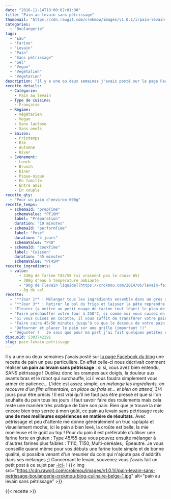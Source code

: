 ```yaml
---
date: "2016-11-14T18:00:02+01:00"
title: "Pain au levain sans pétrissage"
thumbnail: "https://cdn.rawgit.com/crokmou/images/v1.0.1/i/pain-levain-sans-petrissage-boulangerie-crokmou-blog-culinaire-belge.jpg"
categories:
  - "Boulangerie"
tags:
  - "Eau"
  - "Farine"
  - "Levain"
  - "Pain"
  - "Sans pétrissage"
  - "Sel"
  - "Vegan"
  - "Vegetalien"
  - "Vegetarien"
description: "Il y a une ou deux semaines j'avais posté sur la page Facebook du blog une recette de pain un peu particulière : réaliser un pain au levain sans pétrissage."
recette_details:
  - Catégorie:
    - Pain au levain
  - Type de cuisine:
    - Française
  - Régime:
    - Végétarien
    - Vegan
    - Sans lactose
    - Sans oeufs
  - Saison:
    - Printemps
    - Été
    - Automne
    - Hiver
  - Évènement:
    - Lunch
    - Brunch
    - Diner
    - Pique-nique
    - En famille
    - Entre amis
    - En couple
recette_qty:
  - "Pour un pain d'environ 600g"
recette_temps:
  - schemaId: "prepTime"
    schemaValue: "PT10M"
    label: "Préparation"
    duration: "10 minutes"
  - schemaId: "performTime"
    label: "Pose"
    duration: "4 jours"
    schemaValue: "P4D"
  - schemaId: "cookTime"
    label: "Cuisson"
    duration: "45 minutes"
    schemaValue: "PT45M"
recette_ingredients:
  - value:
      - 430g de farine T45/55 (si vraiment pas le choix 65)
      - 300g d'eau à température ambiante
      - "90g de [levain liquide](https://crokmou.com/2014/06/levain-fait-maison)"
      - 8g de sel
recette:
  - "**Jour 1** : Mélanger tous les ingrédients ensemble dans un gros saladier à l’aide d’une cuillère en bois. Recouvrir d’un film alimentaire au contact, mettre dans le bas du réfrigérateur"
  - "**Jour 3** : Retirer le bol du frigo et laisser la pâte reprendre une température ambiante, compter environ 1h30/2h"
  - "Fleurer (= mettre un petit nuage de farine tout léger) le plan de travail, verser la pâte sur celui-ci et façonner délicatement le pain. Laisser lever encore 1h40/2h dans un banneton ou sur une feuille de papier sulfurisée. Veuillez à bien recouvrir votre pâte d’un torchon légèrement humide afin qu’elle ne croûte pas."
  - "Faire préchauffer votre four à 250°C, si comme moi vous cuisez en cocotte, préchauffer le four avec la cocotte fermée à l’intérieur, si non préchauffer avec la plaque à l’intérieur."
  - "Si vous cuisez en cocotte, il vous suffit de transférer votre pain dans celle-ci après lui avoir administré (au pain) une ou deux petites griffes sur son bidon. ( = un coup de lame, en boulangerie on appelle ça une grigne) Si vous cuisez sur plaque, après avoir placé votre pain sur celle-ci et avant de refermer votre four, jeter un peu d’eau dans le lèche frite afin de faire de la vapeur."
  - "Faire cuire 45/50 minutes jusqu’à ce que le dessous de votre pain sonne creux, lorsque c’est le cas c’est qu’il est cuit"
  - "Défourner et placer le pain sur une grille (important !)"
  - "Déguster !   Je sais que pour ma part j’ai fait quelques petites erreurs durant mes jours de repos au frigo : j’ai fait des rabats, et d’après mon ancien patron (qui s’y connait plutôt bien en levain d’ailleurs), je n’aurais pas dû. Ceci explique donc peut être le fait que ma mie reste un peu serrée. Néanmoins je ne désespère pas, je ferais quelques changements dans mon prochain essai ! J’espère que j’arriverai à faire de beaux pains comme mes copines blogueuses : Mouni sur son site [Floured](http://floured.fr/) et Coc la Cairote sur son site [le Coconut](https://www.lecoconutblog.com) !   Alors, vous êtes prêts pour la boulange maison ?"
disqusId: 5303742291
slug: pain-levain-petrissage
---
```


Il y a une ou deux semaines j'avais posté sur [la page Facebook du blog](https://www.facebook.com/crokmou.blog/posts/1214464865288572) une recette de pain un peu particulière. En effet celle-ci nous décrivait comment réaliser **un pain au levain sans pétrissage** : si si, vous avez bien entendu, SANS pétrissage ! Oubliez donc les crampes aux doigts, la douleur aux avants bras et le robot qui surchauffe, ici il vous faudra simplement vous armer de patience... L'idée est assez simple, _on mélange les ingrédients, on recouvre d'un film alimentaire, on place au frais et... et bien on attend_, 3/4 jours pour être précis ! Il est vrai qu'il ne faut pas être pressé et que si l'on souhaite du pain tous les jours il faut savoir faire des roulements mais cela reste une manière très pratique de faire son pain. Bien que je trouve la mie encore bien trop serrée à mon goût, ce pain au levain sans pétrissage reste **une de mes meilleures expériences en matière de résultats**. Avec pétrissage et peu d'attente me donne généralement un truc raplapla et visuellement moche, ici le pain a bien levé, la croûte est belle, la mie moelleuse et le goût au top ! Pour du pain il est préférable d'utiliser une farine forte en gluten : Type 45/55 que vous pouvez ensuite mélanger à d'autres farines plus faibles : T110, T150, Multi-céréales,  Épeautre. Je vous conseille quand même pour vos débuts une farine toute simple et de bonne qualité, si possible venant d'un meunier du coin qui n'ajoute pas d'additifs dans ses mélanges ;) Concernant le levain, souvenez vous j'avais fait un petit post à ce sujet par [-ici-](https://crokmou.com/2014/06/levain-fait-maison) ! {{< img src="https://cdn.rawgit.com/crokmou/images/v1.0.1/i/pain-levain-sans-petrissage-boulangerie-crokmou-blog-culinaire-belge-1.jpg" alt="pain au levain sans pétrissage" >}}

{{< recette >}}
